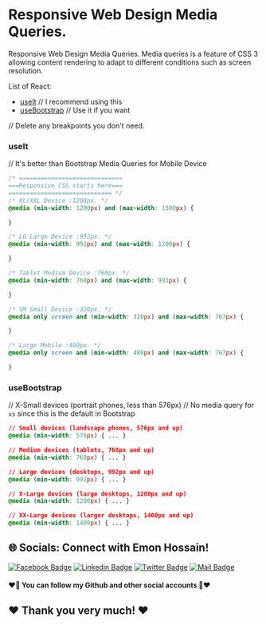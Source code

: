 # Responsive Web Design Media Queries.
Responsive Web Design Media Queries. Media queries is a feature of CSS 3 allowing content rendering to adapt to different conditions such as screen resolution.



List of React:

- [useIt](#useIt) // I recommend using this
- [useBootstrap](#useBootstrap) // Use it if you want

// Delete any breakpoints you don't need.

### useIt

// It's better than Bootstrap Media Queries for Mobile Device

```css
/* =============================
===Responsive CSS starts here===
============================= */
/* XL/XXL Device :1200px. */
@media (min-width: 1200px) and (max-width: 1500px) {

}

/* LG Large Device :992px. */
@media (min-width: 992px) and (max-width: 1200px) {

}

/* Tablet Medium Device :768px. */
@media (min-width: 768px) and (max-width: 991px) { 

}

/* SM Small Device :320px. */
@media only screen and (min-width: 320px) and (max-width: 767px) {

}

/* Large Mobile :480px. */
@media only screen and (min-width: 480px) and (max-width: 767px) {

}
```

### useBootstrap

// X-Small devices (portrait phones, less than 576px)
// No media query for `xs` since this is the default in Bootstrap

```css
// Small devices (landscape phones, 576px and up)
@media (min-width: 576px) { ... }

// Medium devices (tablets, 768px and up)
@media (min-width: 768px) { ... }

// Large devices (desktops, 992px and up)
@media (min-width: 992px) { ... }

// X-Large devices (large desktops, 1200px and up)
@media (min-width: 1200px) { ... }

// XX-Large devices (larger desktops, 1400px and up)
@media (min-width: 1400px) { ... }
```



## 🌐 Socials: Connect with Emon Hossain!

[![Facebook Badge](https://img.shields.io/badge/Facebook-1877F2?style=for-the-badge&logo=facebook&logoColor=white)](https://fb.com/emonhossain6) [![Linkedin Badge](https://img.shields.io/badge/LinkedIn-0077B5?style=for-the-badge&logo=linkedin&logoColor=white)](https://www.linkedin.com/in/emon007iu/) [![Twitter Badge](https://img.shields.io/badge/Twitter-1DA1F2?style=for-the-badge&logo=twitter&logoColor=white)](https://twitter.com/@emon_hossain7) [![Mail Badge](https://img.shields.io/badge/Gmail-D14836?style=for-the-badge&logo=gmail&logoColor=white)](mailto:emon.hossain.wd@gmail.com)

<h4>❤️🤔 You can follow my Github and other social accounts 🤔❤️</h4>
<h2>❤️ Thank you very much! ❤️</h2>
